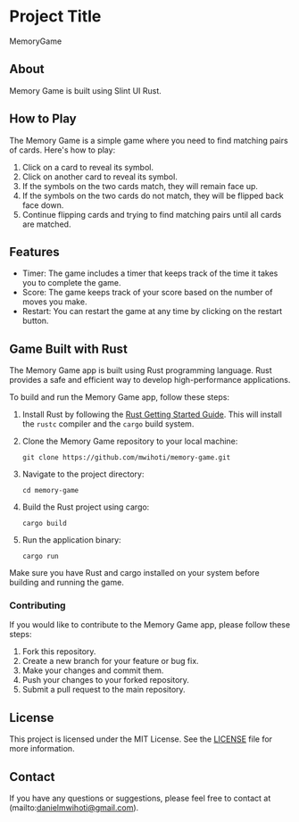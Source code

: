 # Project Title 
MemoryGame


## About
Memory Game is built using Slint UI Rust.




## How to Play

The Memory Game is a simple game where you need to find matching pairs of cards. Here's how to play:

1. Click on a card to reveal its symbol.
2. Click on another card to reveal its symbol.
3. If the symbols on the two cards match, they will remain face up.
4. If the symbols on the two cards do not match, they will be flipped back face down.
5. Continue flipping cards and trying to find matching pairs until all cards are matched.

## Features

- Timer: The game includes a timer that keeps track of the time it takes you to complete the game.
- Score: The game keeps track of your score based on the number of moves you make.
- Restart: You can restart the game at any time by clicking on the restart button.



## Game Built with Rust

The Memory Game app is built using Rust programming language. Rust provides a safe and efficient way to develop high-performance applications.

To build and run the Memory Game app, follow these steps:

1. Install Rust by following the [Rust Getting Started Guide](https://www.rust-lang.org/learn/get-started). This will install the `rustc` compiler and the `cargo` build system.

2. Clone the Memory Game repository to your local machine:
    ```
    git clone https://github.com/mwihoti/memory-game.git
    ```

3. Navigate to the project directory:
    ```
    cd memory-game
    ```

4. Build the Rust project using cargo:
    ```
    cargo build
    ```

5. Run the application binary:
    ```
    cargo run
    ```

Make sure you have Rust and cargo installed on your system before building and running the game.





### Contributing

If you would like to contribute to the Memory Game app, please follow these steps:

1. Fork this repository.
2. Create a new branch for your feature or bug fix.
3. Make your changes and commit them.
4. Push your changes to your forked repository.
5. Submit a pull request to the main repository.

## License

This project is licensed under the MIT License. See the [LICENSE](LICENSE) file for more information.

## Contact

If you have any questions or suggestions, please feel free to contact  at (mailto:danielmwihoti@gmail.com).
